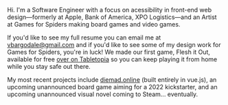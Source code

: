 Hi. I'm a Software Engineer with a focus on acessibility in front-end web design—formerly at Apple, Bank of America, XPO Logistics—and an Artist at Games for Spiders making board games and video games.

If you'd like to see my full resume you can email me at vbargodale@gmail.com and if you'd like to see some of my design work for Games for Spiders, you're in luck! We made our first game, Flesh it Out, available for free [over on Tabletopia](https://tabletopia.com/games/flesh-it-out) so you can keep playing it from home while you stay safe out there.

My most recent projects include [diemad.online](https://diemad.online) (built entirely in vue.js), an upcoming unannounced board game aiming for a 2022 kickstarter, and an upcoming unannounced visual novel coming to Steam... eventually.
